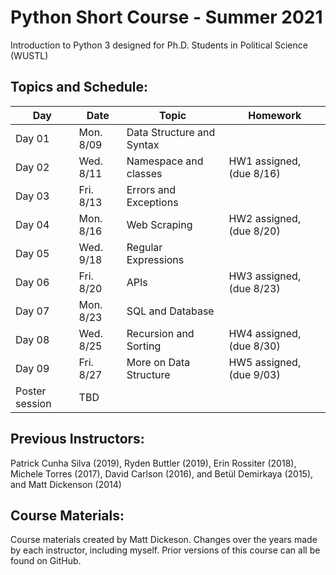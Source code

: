 # Python Short Course - Summer 2021

Introduction to Python 3 designed for Ph.D. Students in Political Science (WUSTL)

## Topics and Schedule:

| Day   | Date      | Topic                        | Homework				      |
|------ |-----------|------------------------------|------------------------------|
| Day 01 | Mon. 8/09 | Data Structure and Syntax    | |	  
| Day 02 | Wed. 8/11 | Namespace and classes        | HW1 assigned, (due 8/16) |
| Day 03 | Fri. 8/13 | Errors and Exceptions        | |
| Day 04 | Mon. 8/16 | Web Scraping                 | HW2 assigned, (due 8/20) |
| Day 05 | Wed. 9/18 | Regular Expressions          | |
| Day 06 | Fri. 8/20 | APIs                         | HW3 assigned, (due 8/23) |
| Day 07 | Mon. 8/23 | SQL and Database	            | |
| Day 08 | Wed. 8/25 | Recursion and Sorting        | HW4 assigned, (due 8/30) |
| Day 09 | Fri. 8/27 | More on Data Structure       | HW5 assigned, (due 9/03) |
| Poster session    | TBD                           | | 

## Previous Instructors:
Patrick Cunha Silva (2019), Ryden Buttler (2019), Erin Rossiter (2018),  Michele Torres (2017), David Carlson (2016), and Betül Demirkaya (2015), and Matt Dickenson (2014)

## Course Materials:
Course materials created by Matt Dickeson. Changes over the years made by each instructor, including myself. Prior versions of this course can all be found on GitHub.

